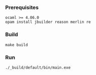 ### Prerequisites

```
ocaml >= 4.06.0
opam install jbuilder reason merlin re
```

### Build

```
make build
```

### Run

```
./_build/default/bin/main.exe
```
